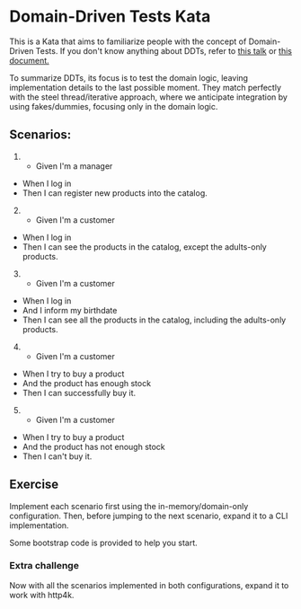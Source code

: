 # Domain-Driven Tests Kata

This is a Kata that aims to familiarize people with the concept of Domain-Driven Tests. If you don't know anything about DDTs, refer to [this talk](https://www.youtube.com/watch?v=Fk4rCn4YLLU) or [this document.](https://docs.google.com/document/d/10WuPeP-Ek2UKplnZg9zVp4UxGSejOfMnwPh-5bwxUVU/edit#heading=h.3gx79w623ped)

To summarize DDTs, its focus is to test the domain logic, leaving implementation details to the last possible moment. They match perfectly with the steel thread/iterative approach, where we anticipate integration by using fakes/dummies, focusing only in the domain logic.

## Scenarios:

1) - Given I'm a manager
- When I log in
- Then I can register new products into the catalog.

2) - Given I'm a customer
- When I log in
- Then I can see the products in the catalog, except the adults-only products.

3) - Given I'm a customer
- When I log in
- And I inform my birthdate
- Then I can see all the products in the catalog, including the adults-only products.

4) - Given I'm a customer
- When I try to buy a product
- And the product has enough stock
- Then I can successfully buy it.

5) - Given I'm a customer
- When I try to buy a product
- And the product has not enough stock
- Then I can't buy it.

## Exercise

Implement each scenario first using the in-memory/domain-only configuration. Then, before jumping to the next scenario, expand it to a CLI implementation.

Some bootstrap code is provided to help you start.

### Extra challenge

Now with all the scenarios implemented in both configurations, expand it to work with http4k.